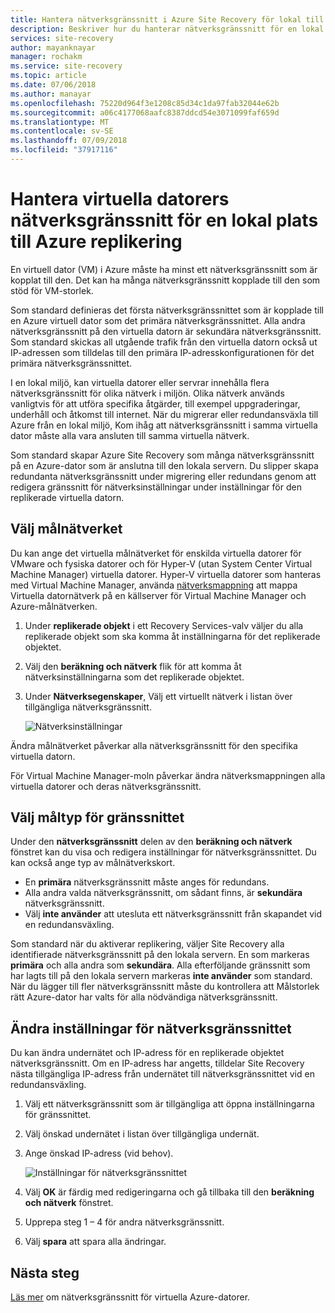 ```yaml
---
title: Hantera nätverksgränssnitt i Azure Site Recovery för lokal till Azure replikering | Microsoft Docs
description: Beskriver hur du hanterar nätverksgränssnitt för en lokal plats till Azure-replikering med Azure Site Recovery
services: site-recovery
author: mayanknayar
manager: rochakm
ms.service: site-recovery
ms.topic: article
ms.date: 07/06/2018
ms.author: manayar
ms.openlocfilehash: 75220d964f3e1208c85d34c1da97fab32044e62b
ms.sourcegitcommit: a06c4177068aafc8387ddcd54e3071099faf659d
ms.translationtype: MT
ms.contentlocale: sv-SE
ms.lasthandoff: 07/09/2018
ms.locfileid: "37917116"
---
```

# <a name="manage-virtual-machine-network-interfaces-for-on-premises-to-azure-replication"></a>Hantera virtuella datorers nätverksgränssnitt för en lokal plats till Azure replikering

En virtuell dator (VM) i Azure måste ha minst ett nätverksgränssnitt som är kopplat till den. Det kan ha många nätverksgränssnitt kopplade till den som stöd för VM-storlek.

Som standard definieras det första nätverksgränssnittet som är kopplade till en Azure virtuell dator som det primära nätverksgränssnittet. Alla andra nätverksgränssnitt på den virtuella datorn är sekundära nätverksgränssnitt. Som standard skickas all utgående trafik från den virtuella datorn också ut IP-adressen som tilldelas till den primära IP-adresskonfigurationen för det primära nätverksgränssnittet.

I en lokal miljö, kan virtuella datorer eller servrar innehålla flera nätverksgränssnitt för olika nätverk i miljön. Olika nätverk används vanligtvis för att utföra specifika åtgärder, till exempel uppgraderingar, underhåll och åtkomst till internet. När du migrerar eller redundansväxla till Azure från en lokal miljö, Kom ihåg att nätverksgränssnitt i samma virtuella dator måste alla vara ansluten till samma virtuella nätverk.

Som standard skapar Azure Site Recovery som många nätverksgränssnitt på en Azure-dator som är anslutna till den lokala servern. Du slipper skapa redundanta nätverksgränssnitt under migrering eller redundans genom att redigera gränssnitt för nätverksinställningar under inställningar för den replikerade virtuella datorn.

## <a name="select-the-target-network"></a>Välj målnätverket

Du kan ange det virtuella målnätverket för enskilda virtuella datorer för VMware och fysiska datorer och för Hyper-V (utan System Center Virtual Machine Manager) virtuella datorer. Hyper-V virtuella datorer som hanteras med Virtual Machine Manager, använda [nätverksmappning](site-recovery-network-mapping.md) att mappa Virtuella datornätverk på en källserver för Virtual Machine Manager och Azure-målnätverken.

1. Under **replikerade objekt** i ett Recovery Services-valv väljer du alla replikerade objekt som ska komma åt inställningarna för det replikerade objektet.

2. Välj den **beräkning och nätverk** flik för att komma åt nätverksinställningarna som det replikerade objektet.

3. Under **Nätverksegenskaper**, Välj ett virtuellt nätverk i listan över tillgängliga nätverksgränssnitt.

    ![Nätverksinställningar](./media/site-recovery-manage-network-interfaces-on-premises-to-azure/compute-and-network.png)

Ändra målnätverket påverkar alla nätverksgränssnitt för den specifika virtuella datorn.

För Virtual Machine Manager-moln påverkar ändra nätverksmappningen alla virtuella datorer och deras nätverksgränssnitt.

## <a name="select-the-target-interface-type"></a>Välj måltyp för gränssnittet

Under den **nätverksgränssnitt** delen av den **beräkning och nätverk** fönstret kan du visa och redigera inställningar för nätverksgränssnittet. Du kan också ange typ av målnätverkskort.

- En **primära** nätverksgränssnitt måste anges för redundans.
- Alla andra valda nätverksgränssnitt, om sådant finns, är **sekundära** nätverksgränssnitt.
- Välj **inte använder** att utesluta ett nätverksgränssnitt från skapandet vid en redundansväxling.

Som standard när du aktiverar replikering, väljer Site Recovery alla identifierade nätverksgränssnitt på den lokala servern. En som markeras **primära** och alla andra som **sekundära**. Alla efterföljande gränssnitt som har lagts till på den lokala servern markeras **inte använder** som standard. När du lägger till fler nätverksgränssnitt måste du kontrollera att Målstorlek rätt Azure-dator har valts för alla nödvändiga nätverksgränssnitt.

## <a name="modify-network-interface-settings"></a>Ändra inställningar för nätverksgränssnittet

Du kan ändra undernätet och IP-adress för en replikerade objektet nätverksgränssnitt. Om en IP-adress har angetts, tilldelar Site Recovery nästa tillgängliga IP-adress från undernätet till nätverksgränssnittet vid en redundansväxling.

1. Välj ett nätverksgränssnitt som är tillgängliga att öppna inställningarna för gränssnittet.

2. Välj önskad undernätet i listan över tillgängliga undernät.

3. Ange önskad IP-adress (vid behov).

    ![Inställningar för nätverksgränssnittet](./media/site-recovery-manage-network-interfaces-on-premises-to-azure/network-interface-settings.png)

4. Välj **OK** är färdig med redigeringarna och gå tillbaka till den **beräkning och nätverk** fönstret.

5. Upprepa steg 1 – 4 för andra nätverksgränssnitt.

6. Välj **spara** att spara alla ändringar.

## <a name="next-steps"></a>Nästa steg
  [Läs mer](../virtual-network/virtual-network-network-interface-vm.md) om nätverksgränssnitt för virtuella Azure-datorer.

